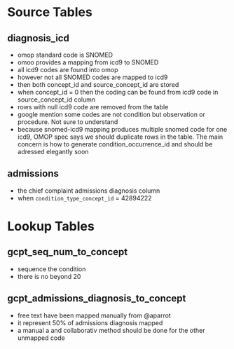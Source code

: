 # Source Tables

## diagnosis_icd

- omop standard code is SNOMED
- omoo provides a mapping from icd9 to SNOMED
- all icd9 codes are found into omop
- however not all SNOMED codes are mapped to icd9
- then both concept_id and source_concept_id are stored
- when concept_id = 0 then the coding can be found from icd9 code in source_concept_id column
- rows with null icd9 code are removed from the table
- google mention some codes are not condition but observation or procedure. Not sure to understand 
- because snomed-icd9 mapping produces multiple snomed code for one icd9, OMOP spec says we should duplicate rows in the table. The main concern is how to generate condition_occurrence_id and should be adressed elegantly soon

## admissions

- the chief complaint admissions diagnosis column
- when `condition_type_concept_id` = 42894222

# Lookup Tables

## gcpt_seq_num_to_concept

- sequence the condition
- there is no beyond 20

## gcpt_admissions_diagnosis_to_concept

- free text have been mapped manually from @aparrot
- it represent 50% of admissions diagnosis mapped
- a manual a and collaborativ method should be done for the other unmapped code
